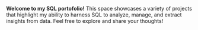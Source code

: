 **Welcome to my SQL portofolio!**
This space showcases a variety of projects that highlight my ability to harness SQL to analyze, manage, and extract insights from data.
Feel free to explore and share your thoughts!
